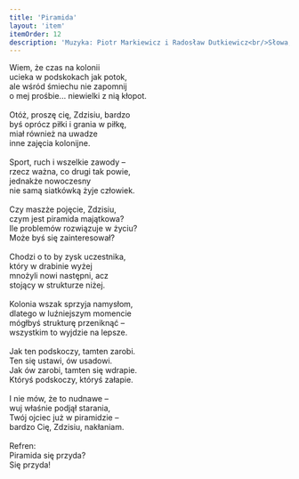```yaml
---
title: 'Piramida'
layout: 'item'
itemOrder: 12
description: 'Muzyka: Piotr Markiewicz i Radosław Dutkiewicz<br/>Słowa, wokal: Piotr Markiewicz<br/>Tekst z wykorzystaniem fragmentu utworu Jerzego Kiersta "List"'
---
```


Wiem, że czas na kolonii<br/>
ucieka w podskokach jak potok,<br/>
ale wśród śmiechu nie zapomnij<br/>
o mej prośbie... niewielki z nią kłopot.<br/>
<br/>
Otóż, proszę cię, Zdzisiu, bardzo<br/>
byś oprócz piłki i grania w piłkę,<br/>
miał również na uwadze<br/>
inne zajęcia kolonijne.<br/>
<br/>
Sport, ruch i wszelkie zawody –<br/>
rzecz ważna, co drugi tak powie,<br/>
jednakże nowoczesny<br/>
nie samą siatkówką żyje człowiek.<br/>
<br/>
Czy maszże pojęcie, Zdzisiu,<br/>
czym jest piramida majątkowa?<br/>
Ile problemów rozwiązuje w życiu?<br/>
Może byś się zainteresował?<br/>
<br/>
Chodzi o to by zysk uczestnika,<br/>
który w drabinie wyżej<br/>
mnożyli nowi następni, acz<br/>
stojący w strukturze niżej.<br/>
<br/>
Kolonia wszak sprzyja namysłom,<br/>
dlatego w luźniejszym momencie<br/>
mógłbyś strukturę przeniknąć –<br/>
wszystkim to wyjdzie na lepsze.<br/>
<br/>
Jak ten podskoczy, tamten zarobi.<br/>
Ten się ustawi, ów usadowi.<br/>
Jak ów zarobi, tamten się wdrapie.<br/>
Któryś podskoczy, któryś załapie.<br/>
<br/>
I nie mów, że to nudnawe –<br/>
wuj właśnie podjął starania,<br/>
Twój ojciec już w piramidzie –<br/>
bardzo Cię, Zdzisiu, nakłaniam.<br/>
<br/>
Refren:<br/>
Piramida się przyda?<br/>
Się przyda!
